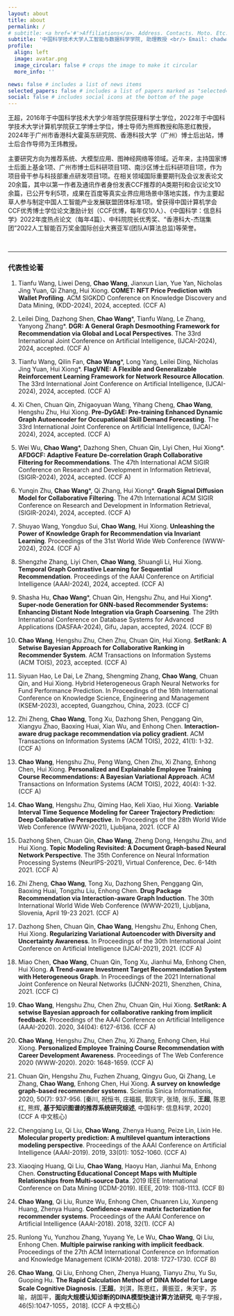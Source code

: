 ```yaml
---
layout: about
title: about
permalink: /
# subtitle: <a href='#'>Affiliations</a>. Address. Contacts. Moto. Etc.
subtitle: '中国科学技术大学人工智能与数据科学学院, 助理教授 <br/> Email: chadwang2012@gmail.com'
profile:
  align: left
  image: avatar.png
  image_circular: false # crops the image to make it circular
  more_info: ''

news: false # includes a list of news items
selected_papers: false # includes a list of papers marked as "selected={true}"
social: false # includes social icons at the bottom of the page
---
```


王超，2016年于中国科学技术大学少年班学院获理科学士学位，2022年于中国科学技术大学计算机学院获工学博士学位，博士导师为熊辉教授和陈恩红教授，2024年于广州市香港科大霍英东研究院、香港科技大学（广州）博士后出站，博士后合作导师为王炜教授。

主要研究方向为推荐系统、大模型应用、图神经网络等领域。近年来，主持国家博士后面上基金1项、广州市博士后科研项目1项、南沙区博士后科研项目1项，作为项目骨干参与科技部重点研发项目1项。在相关领域国际重要期刊及会议发表论文20余篇，其中以第一作者及通讯作者身份发表CCF推荐的A类期刊和会议论文10余篇，已公开专利5项，成果在百度等真实业界应用场景中落地实践，作为主要起草人参与制定中国人工智能产业发展联盟团体标准1项。曾获得中国计算机学会CCF优秀博士学位论文激励计划（CCF优博，每年仅10人）、《中国科学：信息科学》2022年度热点论文（每年4篇）、中科院院长优秀奖、“香港科大-杰瑞集团”2022人工智能百万奖金国际创业大赛亚军(团队AI算法总监)等荣誉。


<br/>

---

### 代表性论著

1. Tianfu Wang, Liwei Deng, **Chao Wang**, Jianxun Lian, Yue Yan, Nicholas Jing Yuan, Qi Zhang, Hui Xiong. **COMET: NFT Price Prediction with Wallet Profiling**. ACM SIGKDD Conference on Knowledge Discovery and Data Mining, (KDD-2024), 2024, accepted. (CCF A)

2. Leilei Ding, Dazhong Shen, **Chao Wang**\*, Tianfu Wang, Le Zhang, Yanyong Zhang*. **DGR: A General Graph Desmoothing Framework for Recommendation via Global and Local Perspectives**. The 33rd International Joint Conference on Artificial Intelligence, (IJCAI-2024), 2024, accepted. (CCF A)

3. Tianfu Wang, Qilin Fan, **Chao Wang**\*, Long Yang, Leilei Ding, Nicholas Jing Yuan, Hui Xiong*. **FlagVNE: A Flexible and Generalizable Reinforcement Learning Framework for Network Resource Allocation**. The 33rd International Joint Conference on Artificial Intelligence, (IJCAI-2024), 2024, accepted. (CCF A)

4. Xi Chen, Chuan Qin, Zhigaoyuan Wang, Yihang Cheng, **Chao Wang**, Hengshu Zhu, Hui Xiong. **Pre-DyGAE: Pre-training Enhanced Dynamic Graph Autoencoder for Occupational Skill Demand Forecasting**. The 33rd International Joint Conference on Artificial Intelligence, (IJCAI-2024), 2024, accepted. (CCF A)

5. Wei Wu, **Chao Wang**\*, Dazhong Shen, Chuan Qin, Liyi Chen, Hui Xiong*. **AFDGCF: Adaptive Feature De-correlation Graph Collaborative Filtering for Recommendations**. The 47th International ACM SIGIR Conference on Research and Development in Information Retrieval, (SIGIR-2024), 2024, accepted. (CCF A)

6. Yunqin Zhu, **Chao Wang**\*, Qi Zhang, Hui Xiong*. **Graph Signal Diffusion Model for Collaborative Filtering**. The 47th International ACM SIGIR Conference on Research and Development in Information Retrieval, (SIGIR-2024), 2024, accepted. (CCF A)

7. Shuyao Wang, Yongduo Sui, **Chao Wang**, Hui Xiong. **Unleashing the Power of Knowledge Graph for Recommendation via Invariant Learning**. Proceedings of the 31st World Wide Web Conference (WWW-2024), 2024. (CCF A)

8. Shengzhe Zhang, Liyi Chen, **Chao Wang**, Shuangli Li, Hui Xiong. **Temporal Graph Contrastive Learning for Sequential Recommendation**. Proceedings of the AAAI Conference on Artificial Intelligence (AAAI-2024), 2024, accepted. (CCF A)

9. Shasha Hu, **Chao Wang**\*, Chuan Qin, Hengshu Zhu, and Hui Xiong*. **Super-node Generation for GNN-based Recommender Systems: Enhancing Distant Node Integration via Graph Coarsening**. The 29th International Conference on Database Systems for Advanced Applications (DASFAA-2024), Gifu, Japan, accepted, 2024. (CCF B)

10. **Chao Wang**, Hengshu Zhu, Chen Zhu, Chuan Qin, Hui Xiong. **SetRank: A Setwise Bayesian Approach for Collaborative Ranking in Recommender System**. ACM Transactions on Information Systems (ACM TOIS), 2023, accepted. (CCF A)

11. Siyuan Hao, Le Dai, Le Zhang, Shengming Zhang, **Chao Wang**, Chuan Qin, and Hui Xiong. Hybrid Heterogeneous Graph Neural Networks for Fund Performance Prediction. In Proceedings of the 16th International Conference on Knowledge Science, Engineering and Management (KSEM-2023), accepted, Guangzhou, China, 2023. (CCF C)

12. Zhi Zheng, **Chao Wang**, Tong Xu, Dazhong Shen, Penggang Qin, Xiangyu Zhao, Baoxing Huai, Xian Wu, and Enhong Chen. **Interaction-aware drug package recommendation via policy gradient**. ACM Transactions on Information Systems (ACM TOIS), 2022, 41(1): 1-32. (CCF A)

13. **Chao Wang**, Hengshu Zhu, Peng Wang, Chen Zhu, Xi Zhang, Enhong Chen, Hui Xiong. **Personalized and Explainable Employee Training Course Recommendations: A Bayesian Variational Approach**. ACM Transactions on Information Systems (ACM TOIS), 2022, 40(4): 1-32. (CCF A)

14. **Chao Wang**, Hengshu Zhu, Qiming Hao, Keli Xiao, Hui Xiong. **Variable Interval Time Sequence Modeling for Career Trajectory Prediction: Deep Collaborative Perspective**. In Proceedings of the 28th World Wide Web Conference (WWW-2021), Ljubljana, 2021. (CCF A)

15. Dazhong Shen, Chuan Qin, **Chao Wang**, Zheng Dong, Hengshu Zhu, and Hui Xiong. **Topic Modeling Revisited: A Document Graph-based Neural Network Perspective**. The 35th Conference on Neural Information Processing Systems (NeurIPS-2021), Virtual Conference, Dec. 6-14th 2021. (CCF A)

16. Zhi Zheng, **Chao Wang**, Tong Xu, Dazhong Shen, Penggang Qin, Baoxing Huai, Tongzhu Liu, Enhong Chen. **Drug Package Recommendation via Interaction-aware Graph Induction**. The 30th International World Wide Web Conference (WWW-2021), Ljubljana, Slovenia, April 19-23 2021. (CCF A)

17. Dazhong Shen, Chuan Qin, **Chao Wang**, Hengshu Zhu, Enhong Chen, Hui Xiong. **Regularizing Variational Autoencoder with Diversity and Uncertainty Awareness**. In Proceedings of the 30th International Joint Conference on Artificial Intelligence (IJCAI-2021), 2021. (CCF A)

18. Miao Chen, **Chao Wang**, Chuan Qin, Tong Xu, Jianhui Ma, Enhong Chen, Hui Xiong. **A Trend-aware Investment Target Recommendation System with Heterogeneous Graph**. In Proceedings of the 2021 International Joint Conference on Neural Networks (IJCNN-2021), Shenzhen, China, 2021. (CCF C)

19. **Chao Wang**, Hengshu Zhu, Chen Zhu, Chuan Qin, Hui Xiong. **SetRank: A setwise Bayesian approach for collaborative ranking from implicit feedback**. Proceedings of the AAAI Conference on Artificial Intelligence (AAAI-2020). 2020, 34(04): 6127-6136. (CCF A)

20. **Chao Wang**, Hengshu Zhu, Chen Zhu, Xi Zhang, Enhong Chen, Hui Xiong. **Personalized Employee Training Course Recommendation with Career Development Awareness**. Proceedings of The Web Conference 2020 (WWW-2020). 2020: 1648-1659. (CCF A)

21. Chuan Qin, Hengshu Zhu, Fuzhen Zhuang, Qingyu Guo, Qi Zhang, Le Zhang, **Chao Wang**, Enhong Chen, Hui Xiong. **A survey on knowledge graph-based recommender systems**. Scientia Sinica Informationis, 2020, 50(7): 937-956. [秦川, 祝恒书, 庄福振, 郭庆宇, 张琦, 张乐, **王超**, 陈恩红, 熊辉, **基于知识图谱的推荐系统研究综述**, 中国科学: 信息科学, 2020] (CCF A 中文核心)

22. Chengqiang Lu, Qi Liu, **Chao Wang**, Zhenya Huang, Peize Lin, Lixin He. **Molecular property prediction: A multilevel quantum interactions modeling perspective**. Proceedings of the AAAI Conference on Artificial Intelligence (AAAI-2019). 2019, 33(01): 1052-1060. (CCF A)

23. Xiaoqing Huang, Qi Liu, **Chao Wang**, Haoyu Han, Jianhui Ma, Enhong Chen. **Constructing Educational Concept Maps with Multiple Relationships from Multi-source Data**. 2019 IEEE International Conference on Data Mining (ICDM-2019). IEEE, 2019: 1108-1113. (CCF B)

24. **Chao Wang**, Qi Liu, Runze Wu, Enhong Chen, Chuanren Liu, Xunpeng Huang, Zhenya Huang. **Confidence-aware matrix factorization for recommender systems**. Proceedings of the AAAI Conference on Artificial Intelligence (AAAI-2018). 2018, 32(1). (CCF A)

25. Runlong Yu, Yunzhou Zhang, Yuyang Ye, Le Wu, **Chao Wang**, Qi Liu, Enhong Chen. **Multiple pairwise ranking with implicit feedback**. Proceedings of the 27th ACM International Conference on Information and Knowledge Management (CIKM-2018). 2018: 1727-1730. (CCF B)

26. **Chao Wang**, Qi Liu, Enhong Chen, Zhenya Huang, Tianyu Zhu, Yu Su, Guoping Hu. **The Rapid Calculation Method of DINA Model for Large Scale Cognitive Diagnosis**. [**王超**，刘淇，陈恩红，黄振亚，朱天宇，苏喻，胡国平，**面向大规模认知诊断的DINA模型快速计算方法研究**, 电子学报，46(5):1047-1055，2018]. (CCF A 中文核心)

